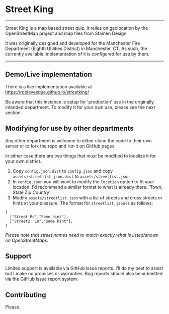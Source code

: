 # Street King
----
Street King is a map based street quiz. It relies on geolocation by the OpenStreetMap project and map tiles from Stamen Design.

It was originally designed and developed for the Manchester Fire Department (Eighth Utilities District) in Manchester, CT. As such, the currently available implementation of it is configured for use by them.


----

## Demo/Live implementation

There is a live implementation available at https://roblevesque.github.io/streetking/

Be aware that this instance is setup for 'production' use in the originally intended department. To modify it for your own use, please see the next section.

## Modifying for use by other departments

Any other department is welcome to either clone the code to their own server or to fork the repo and run it on GitHub pages.

In either case there are two things that *must* be modified to localize it for your own district.

1. Copy `config.json.dist` to `config.json` and copy `assets/streetlist.json.dist` to `assets/streetlist.json`
2. In `config.json` you will want to modify the `location` option to fit your location. I'd recommend a similar format to what is already there: 'Town, State Zip Country'
3. Modify `assets/streetlist.json` with a list of streets and cross streets or hints at your pleasure.
  The format for `streetlist.json` is as follows:

```
[
  ["Street Rd","Some hint"],
  ["Street2  Ln","Some hint"],
]
```

*Please note that street names need to match exactly what is listed/shown on OpenStreetMaps.*


## Support
Limited support is available via GitHub issue reports.  I'll do my best to assist but I make no promises or warranties.
Bug reports should also be submitted via the GitHub issue report system.



## Contributing
Please.
